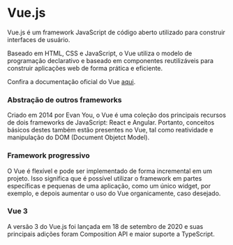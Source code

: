 # Vue.js

Vue.js é um framework JavaScript de código aberto utilizado para construir interfaces de usuário.

Baseado em HTML, CSS e JavaScript, o Vue utiliza o modelo de programação declarativo e baseado em componentes reutilizáveis para construir aplicações web de forma prática e eficiente.

Confira a documentação oficial do Vue <a href="https://vuejs.org/">aqui</a>.

### Abstração de outros frameworks

Criado em 2014 por Evan You, o Vue é uma coleção dos principais recursos de dois frameworks de JavaScript: React e Angular. Portanto, conceitos básicos destes também estão presentes no Vue, tal como reatividade e manipulação do DOM (Document Objetct Model).

### Framework progressivo

O Vue é flexível e pode ser implementado de forma incremental em um projeto. Isso significa que é possível utilizar o framework em partes específicas e pequenas de uma aplicação, como um único widget, por exemplo, e depois aumentar o uso do Vue organicamente, caso desejado.

### Vue 3

A versão 3 do Vue.js foi lançada em 18 de setembro de 2020 e suas principais adições foram Composition API e maior suporte a TypeScript.
